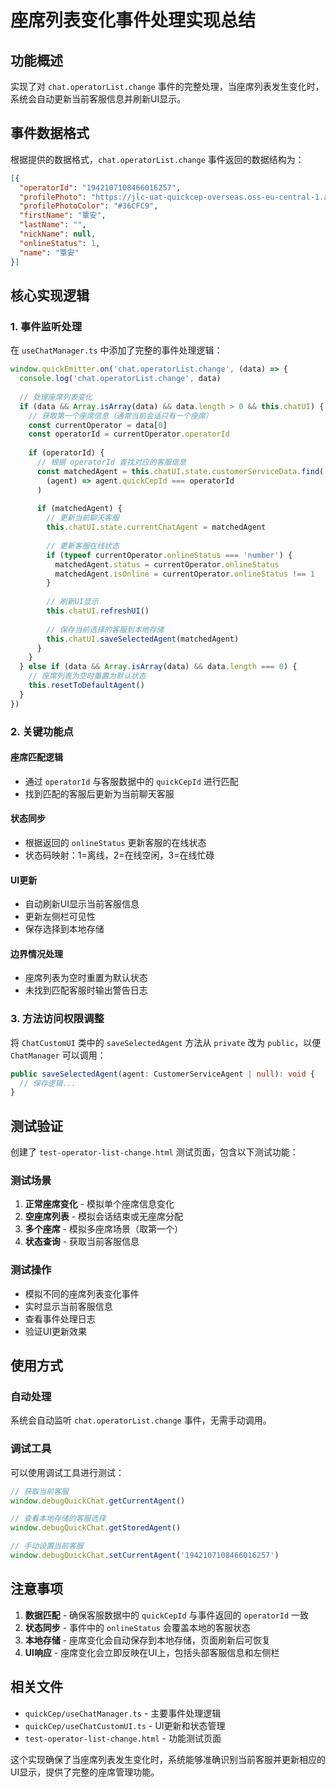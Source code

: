 # 座席列表变化事件处理实现总结

## 功能概述

实现了对 `chat.operatorList.change` 事件的完整处理，当座席列表发生变化时，系统会自动更新当前客服信息并刷新UI显示。

## 事件数据格式

根据提供的数据格式，`chat.operatorList.change` 事件返回的数据结构为：

```json
[{
  "operatorId": "1942107108466016257",
  "profilePhoto": "https://jlc-uat-quickcep-overseas.oss-eu-central-1.aliyuncs.com/9624/settings//avatar/1150398853380308992/a5225fcb-e662-4047-b1a4-d81b0790d8c7.png",
  "profilePhotoColor": "#36CFC9",
  "firstName": "覃安",
  "lastName": "",
  "nickName": null,
  "onlineStatus": 1,
  "name": "覃安"
}]
```

## 核心实现逻辑

### 1. 事件监听处理

在 `useChatManager.ts` 中添加了完整的事件处理逻辑：

```typescript
window.quickEmitter.on('chat.operatorList.change', (data) => {
  console.log('chat.operatorList.change', data)
  
  // 处理座席列表变化
  if (data && Array.isArray(data) && data.length > 0 && this.chatUI) {
    // 获取第一个座席信息（通常当前会话只有一个座席）
    const currentOperator = data[0]
    const operatorId = currentOperator.operatorId
    
    if (operatorId) {
      // 根据 operatorId 查找对应的客服信息
      const matchedAgent = this.chatUI.state.customerServiceData.find(
        (agent) => agent.quickCepId === operatorId
      )
      
      if (matchedAgent) {
        // 更新当前聊天客服
        this.chatUI.state.currentChatAgent = matchedAgent
        
        // 更新客服在线状态
        if (typeof currentOperator.onlineStatus === 'number') {
          matchedAgent.status = currentOperator.onlineStatus
          matchedAgent.isOnline = currentOperator.onlineStatus !== 1
        }
        
        // 刷新UI显示
        this.chatUI.refreshUI()
        
        // 保存当前选择的客服到本地存储
        this.chatUI.saveSelectedAgent(matchedAgent)
      }
    }
  } else if (data && Array.isArray(data) && data.length === 0) {
    // 座席列表为空时重置为默认状态
    this.resetToDefaultAgent()
  }
})
```

### 2. 关键功能点

#### 座席匹配逻辑
- 通过 `operatorId` 与客服数据中的 `quickCepId` 进行匹配
- 找到匹配的客服后更新为当前聊天客服

#### 状态同步
- 根据返回的 `onlineStatus` 更新客服的在线状态
- 状态码映射：1=离线，2=在线空闲，3=在线忙碌

#### UI更新
- 自动刷新UI显示当前客服信息
- 更新左侧栏可见性
- 保存选择到本地存储

#### 边界情况处理
- 座席列表为空时重置为默认状态
- 未找到匹配客服时输出警告日志

### 3. 方法访问权限调整

将 `ChatCustomUI` 类中的 `saveSelectedAgent` 方法从 `private` 改为 `public`，以便 `ChatManager` 可以调用：

```typescript
public saveSelectedAgent(agent: CustomerServiceAgent | null): void {
  // 保存逻辑...
}
```

## 测试验证

创建了 `test-operator-list-change.html` 测试页面，包含以下测试功能：

### 测试场景
1. **正常座席变化** - 模拟单个座席信息变化
2. **空座席列表** - 模拟会话结束或无座席分配
3. **多个座席** - 模拟多座席场景（取第一个）
4. **状态查询** - 获取当前客服信息

### 测试操作
- 模拟不同的座席列表变化事件
- 实时显示当前客服信息
- 查看事件处理日志
- 验证UI更新效果

## 使用方式

### 自动处理
系统会自动监听 `chat.operatorList.change` 事件，无需手动调用。

### 调试工具
可以使用调试工具进行测试：

```javascript
// 获取当前客服
window.debugQuickChat.getCurrentAgent()

// 查看本地存储的客服选择
window.debugQuickChat.getStoredAgent()

// 手动设置当前客服
window.debugQuickChat.setCurrentAgent('1942107108466016257')
```

## 注意事项

1. **数据匹配** - 确保客服数据中的 `quickCepId` 与事件返回的 `operatorId` 一致
2. **状态同步** - 事件中的 `onlineStatus` 会覆盖本地的客服状态
3. **本地存储** - 座席变化会自动保存到本地存储，页面刷新后可恢复
4. **UI响应** - 座席变化会立即反映在UI上，包括头部客服信息和左侧栏

## 相关文件

- `quickCep/useChatManager.ts` - 主要事件处理逻辑
- `quickCep/useChatCustomUI.ts` - UI更新和状态管理
- `test-operator-list-change.html` - 功能测试页面

这个实现确保了当座席列表发生变化时，系统能够准确识别当前客服并更新相应的UI显示，提供了完整的座席管理功能。